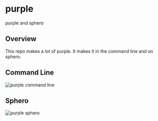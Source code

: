 # purple
purple and sphero

## Overview

This repo makes a lot of purple. It makes it in the command line and on sphero.

## Command Line

![purple command line](static/purple-command-line.gif)

## Sphero

![purple sphero](static/purple-sphero.gif)

